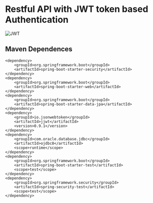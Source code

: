 # Restful API with JWT token based Authentication
![JWT](https://doc-0o-4c-docs.googleusercontent.com/docs/securesc/nmhekliqj5v03sbqu68rcu22rseuie4f/2id8tt879v3bs53glaath1ode0luh80c/1611008325000/07789219045015526857/07789219045015526857/1_6kUjbpkzzqH8Kt3BYkkPkjbZDRzQUBf?e=download&authuser=0&nonce=6pdiog7rsf0c6&user=07789219045015526857&hash=26rvvgv0o2e15gcjttbj6iam6grbbl9i)
## Maven Dependences
````
<dependency>
	<groupId>org.springframework.boot</groupId>
	<artifactId>spring-boot-starter-security</artifactId>
</dependency>
<dependency>
	<groupId>org.springframework.boot</groupId>
	<artifactId>spring-boot-starter-web</artifactId>
</dependency>
<dependency>
	<groupId>org.springframework.boot</groupId>
	<artifactId>spring-boot-starter-data-jpa</artifactId>
</dependency>
<dependency>
	<groupId>io.jsonwebtoken</groupId>
	<artifactId>jjwt</artifactId>
	<version>0.9.1</version>
</dependency>
<dependency>
	<groupId>com.oracle.database.jdbc</groupId>
	<artifactId>ojdbc8</artifactId>
	<scope>runtime</scope>
</dependency>
<dependency>
	<groupId>org.springframework.boot</groupId>
	<artifactId>spring-boot-starter-test</artifactId>
	<scope>test</scope>
</dependency>
<dependency>
	<groupId>org.springframework.security</groupId>
	<artifactId>spring-security-test</artifactId>
	<scope>test</scope>
</dependency>
````
